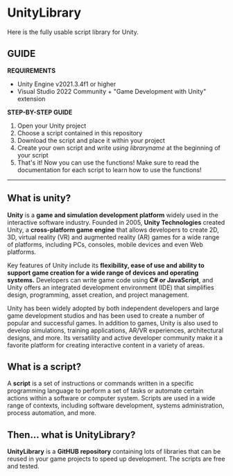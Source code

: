 # UnityLibrary
Here is the fully usable script library for Unity.

## GUIDE

**REQUIREMENTS**
- Unity Engine v2021.3.4f1 or higher
- Visual Studio 2022 Community + "Game Development with Unity" extension

**STEP-BY-STEP GUIDE**
1. Open your Unity project
2. Choose a script contained in this repository
3. Download the script and place it within your project
4. Create your own script and write *using libraryname* at the beginning of your script
5. That's it! Now you can use the functions! Make sure to read the documentation for each script to learn how to use the functions!

---

## What is unity?

**Unity** is a **game and simulation development platform** widely used in the interactive software industry. Founded in 2005, **Unity Technologies** created Unity, a **cross-platform game engine** that allows developers to create 2D, 3D, virtual reality (VR) and augmented reality (AR) games for a wide range of platforms, including PCs, consoles, mobile devices and even Web platforms.

Key features of Unity include its **flexibility, ease of use and ability to support game creation for a wide range of devices and operating systems.** Developers can write game code using **C# or JavaScript**, and Unity offers an integrated development environment (IDE) that simplifies design, programming, asset creation, and project management.

Unity has been widely adopted by both independent developers and large game development studios and has been used to create a number of popular and successful games. In addition to games, Unity is also used to develop simulations, training applications, AR/VR experiences, architectural designs, and more. Its versatility and active developer community make it a favorite platform for creating interactive content in a variety of areas.

## What is a script?

A **script** is a set of instructions or commands written in a specific programming language to perform a set of tasks or automate certain actions within a software or computer system. Scripts are used in a wide range of contexts, including software development, systems administration, process automation, and more.

## Then... what is UnityLibrary?

**UnityLibrary** is a **GitHUB repository** containing lots of libraries that can be reused in your game projects to speed up development. The scripts are free and tested.



